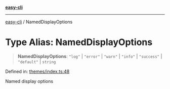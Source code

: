 [**easy-cli**](../README.md)

***

[easy-cli](../globals.md) / NamedDisplayOptions

# Type Alias: NamedDisplayOptions

> **NamedDisplayOptions**: `"log"` \| `"error"` \| `"warn"` \| `"info"` \| `"success"` \| `"default"` \| `string`

Defined in: [themes/index.ts:48](https://github.com/patrickeaton/easy-cli/blob/273fbeda7c9fba29e0eebd0183c0f5c4b12461f3/src/themes/index.ts#L48)

Named display options

